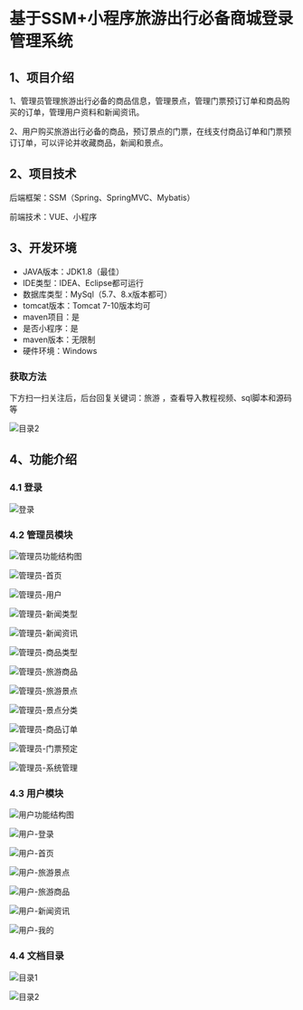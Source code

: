 # 基于SSM+小程序旅游出行必备商城登录管理系统


## 1、项目介绍

1、管理员管理旅游出行必备的商品信息，管理景点，管理门票预订订单和商品购买的订单，管理用户资料和新闻资讯。

2、用户购买旅游出行必备的商品，预订景点的门票，在线支付商品订单和门票预订订单，可以评论并收藏商品，新闻和景点。

## 2、项目技术

后端框架：SSM（Spring、SpringMVC、Mybatis）

前端技术：VUE、小程序

## 3、开发环境

- JAVA版本：JDK1.8（最佳）
- IDE类型：IDEA、Eclipse都可运行
- 数据库类型：MySql（5.7、8.x版本都可） 
- tomcat版本：Tomcat 7-10版本均可
- maven项目：是
- 是否小程序：是
- maven版本：无限制
- 硬件环境：Windows
###  获取方法

下方扫一扫关注后，后台回复关键词：旅游 ，查看导入教程视频、sql脚本和源码等

![目录2](https://www.codemarket.fun/202407032155305.png)

## 4、功能介绍

### 4.1 登录

![登录](https://www.codemarket.fun/202407172139562.png)

### 4.2 管理员模块
![管理员功能结构图](https://www.codemarket.fun/202407172139355.png)

![管理员-首页](https://www.codemarket.fun/202407172139006.png)

![管理员-用户](https://www.codemarket.fun/202407172139343.png)

![管理员-新闻类型](https://www.codemarket.fun/202407172139334.png)

![管理员-新闻资讯](https://www.codemarket.fun/202407172139339.png)

![管理员-商品类型](https://www.codemarket.fun/202407172139891.png)

![管理员-旅游商品](https://www.codemarket.fun/202407172139694.png)

![管理员-旅游景点](https://www.codemarket.fun/202407172139364.png)

![管理员-景点分类](https://www.codemarket.fun/202407172139358.png)

![管理员-商品订单](https://www.codemarket.fun/202407172139837.png)

![管理员-门票预定](https://www.codemarket.fun/202407172139767.png)

![管理员-系统管理](https://www.codemarket.fun/202407172139254.png)

### 4.3 用户模块

![用户功能结构图](https://www.codemarket.fun/202407172140795.png)

![用户-登录](https://www.codemarket.fun/202407172140449.png)

![用户-首页](https://www.codemarket.fun/202407172140429.png)

![用户-旅游景点](https://www.codemarket.fun/202407172140394.png)

![用户-旅游商品](https://www.codemarket.fun/202407172140419.png)

![用户-新闻资讯](https://www.codemarket.fun/202407172140413.png)

![用户-我的](https://www.codemarket.fun/202407172140409.png)

### 4.4 文档目录

![目录1](https://www.codemarket.fun/202407172140401.png)

![目录2](https://www.codemarket.fun/202407172140397.png)
